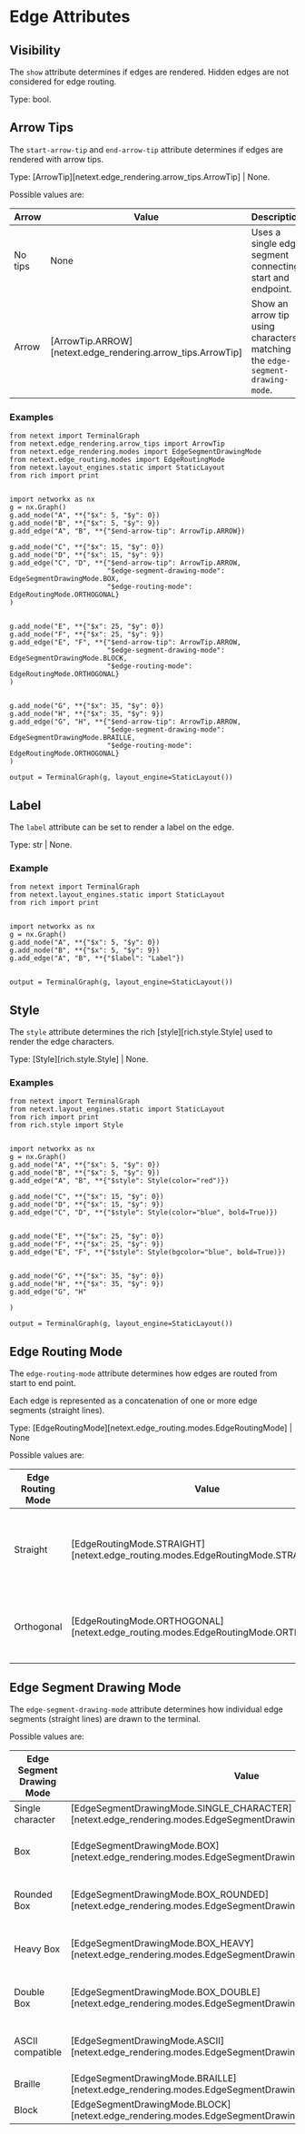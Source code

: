 # Edge Attributes

## Visibility

The `show` attribute determines if edges are rendered. Hidden edges are not considered for edge routing.

Type: bool.

## Arrow Tips

The `start-arrow-tip` and `end-arrow-tip` attribute determines if edges are rendered with arrow tips.

Type: [ArrowTip][netext.edge_rendering.arrow_tips.ArrowTip] | None.

Possible values are:

| Arrow |  Value | Description |
|------|--------|-------------|
| No tips | None | Uses a single edge segment connecting start and endpoint. |
| Arrow | [ArrowTip.ARROW][netext.edge_rendering.arrow_tips.ArrowTip] | Show an arrow tip using characters matching the `edge-segment-drawing-mode`. |

### Examples

```{.rich title='ArrowTip.ARROW' }
from netext import TerminalGraph
from netext.edge_rendering.arrow_tips import ArrowTip
from netext.edge_rendering.modes import EdgeSegmentDrawingMode
from netext.edge_routing.modes import EdgeRoutingMode
from netext.layout_engines.static import StaticLayout
from rich import print


import networkx as nx
g = nx.Graph()
g.add_node("A", **{"$x": 5, "$y": 0})
g.add_node("B", **{"$x": 5, "$y": 9})
g.add_edge("A", "B", **{"$end-arrow-tip": ArrowTip.ARROW})

g.add_node("C", **{"$x": 15, "$y": 0})
g.add_node("D", **{"$x": 15, "$y": 9})
g.add_edge("C", "D", **{"$end-arrow-tip": ArrowTip.ARROW, 
                        "$edge-segment-drawing-mode": EdgeSegmentDrawingMode.BOX, 
                        "$edge-routing-mode": EdgeRoutingMode.ORTHOGONAL}
)
                        

g.add_node("E", **{"$x": 25, "$y": 0})
g.add_node("F", **{"$x": 25, "$y": 9})
g.add_edge("E", "F", **{"$end-arrow-tip": ArrowTip.ARROW, 
                        "$edge-segment-drawing-mode": EdgeSegmentDrawingMode.BLOCK, 
                        "$edge-routing-mode": EdgeRoutingMode.ORTHOGONAL}
)


g.add_node("G", **{"$x": 35, "$y": 0})
g.add_node("H", **{"$x": 35, "$y": 9})
g.add_edge("G", "H", **{"$end-arrow-tip": ArrowTip.ARROW, 
                        "$edge-segment-drawing-mode": EdgeSegmentDrawingMode.BRAILLE, 
                        "$edge-routing-mode": EdgeRoutingMode.ORTHOGONAL}
)

output = TerminalGraph(g, layout_engine=StaticLayout())
```


## Label

The `label` attribute can be set to render a label on the edge.

Type: str | None.

### Example

```{.rich title='Label' }
from netext import TerminalGraph
from netext.layout_engines.static import StaticLayout
from rich import print


import networkx as nx
g = nx.Graph()
g.add_node("A", **{"$x": 5, "$y": 0})
g.add_node("B", **{"$x": 5, "$y": 9})
g.add_edge("A", "B", **{"$label": "Label"})


output = TerminalGraph(g, layout_engine=StaticLayout())
```

## Style

The `style` attribute determines the rich [style][rich.style.Style] used to render the edge characters.

Type: [Style][rich.style.Style] | None.


### Examples

```{.rich title='Style' }
from netext import TerminalGraph
from netext.layout_engines.static import StaticLayout
from rich import print
from rich.style import Style


import networkx as nx
g = nx.Graph()
g.add_node("A", **{"$x": 5, "$y": 0})
g.add_node("B", **{"$x": 5, "$y": 9})
g.add_edge("A", "B", **{"$style": Style(color="red")})

g.add_node("C", **{"$x": 15, "$y": 0})
g.add_node("D", **{"$x": 15, "$y": 9})
g.add_edge("C", "D", **{"$style": Style(color="blue", bold=True)})
                        

g.add_node("E", **{"$x": 25, "$y": 0})
g.add_node("F", **{"$x": 25, "$y": 9})
g.add_edge("E", "F", **{"$style": Style(bgcolor="blue", bold=True)})


g.add_node("G", **{"$x": 35, "$y": 0})
g.add_node("H", **{"$x": 35, "$y": 9})
g.add_edge("G", "H" 
                     
)

output = TerminalGraph(g, layout_engine=StaticLayout())
```


## Edge Routing Mode

The `edge-routing-mode` attribute determines how edges are routed from start to end point.

Each edge is represented as a concatenation of one or more edge segments (straight lines).

Type: [EdgeRoutingMode][netext.edge_routing.modes.EdgeRoutingMode] | None

Possible values are:

| Edge Routing Mode |  Value | Description |
|------|--------|-------------|
| Straight | [EdgeRoutingMode.STRAIGHT][netext.edge_routing.modes.EdgeRoutingMode.STRAIGHT] | Uses a single edge segment connecting start and endpoint. (*Default*) |
| Orthogonal | [EdgeRoutingMode.ORTHOGONAL][netext.edge_routing.modes.EdgeRoutingMode.ORTHOGONAL] | Uses multiple vertical or horizontal edge segments. |


## Edge Segment Drawing Mode

The `edge-segment-drawing-mode` attribute determines how individual edge segments (straight lines) are drawn to the terminal.

Possible values are:

| Edge Segment Drawing Mode |  Value | Description |
|------|--------|-------------|
| Single character | [EdgeSegmentDrawingMode.SINGLE_CHARACTER][netext.edge_rendering.modes.EdgeSegmentDrawingMode.SINGLE_CHARACTER] | Uses a single character to draw the whole edge. (*Default*) |
| Box | [EdgeSegmentDrawingMode.BOX][netext.edge_rendering.modes.EdgeSegmentDrawingMode.BOX] | Uses box drawing characters to draw lines. Corners between edge segments are merged. Works only with [EdgeRoutingMode.ORTHOGONAL][netext.edge_routing.modes.EdgeRoutingMode.ORTHOGONAL].  |
| Rounded Box | [EdgeSegmentDrawingMode.BOX_ROUNDED][netext.edge_rendering.modes.EdgeSegmentDrawingMode.BOX_ROUNDED] | Uses box drawing characters to draw lines. Corners between edge segments are merged using rounded box characters. Works only with [EdgeRoutingMode.ORTHOGONAL][netext.edge_routing.modes.EdgeRoutingMode.ORTHOGONAL]. |
| Heavy Box | [EdgeSegmentDrawingMode.BOX_HEAVY][netext.edge_rendering.modes.EdgeSegmentDrawingMode.BOX_HEAVY] | Uses thicker box drawing characters to draw lines. Corners between edge segments are merged. Works only with [EdgeRoutingMode.ORTHOGONAL][netext.edge_routing.modes.EdgeRoutingMode.ORTHOGONAL]. |
| Double Box | [EdgeSegmentDrawingMode.BOX_DOUBLE][netext.edge_rendering.modes.EdgeSegmentDrawingMode.BOX_DOUBLE] | Uses double line box drawing characters to draw lines. Corners between edge segments are merged. Works only with [EdgeRoutingMode.ORTHOGONAL][netext.edge_routing.modes.EdgeRoutingMode.ORTHOGONAL]. |
| ASCII compatible | [EdgeSegmentDrawingMode.ASCII][netext.edge_rendering.modes.EdgeSegmentDrawingMode.ASCII] | Uses ASCII characters to draw orthogonal lines. Corners between edge segments are merged with plus signs. Works only with [EdgeRoutingMode.ORTHOGONAL][netext.edge_routing.modes.EdgeRoutingMode.ORTHOGONAL]. |
| Braille | [EdgeSegmentDrawingMode.BRAILLE][netext.edge_rendering.modes.EdgeSegmentDrawingMode.BRAILLE] | Uses braille characters to draw the whole edge. |
| Block | [EdgeSegmentDrawingMode.BLOCK][netext.edge_rendering.modes.EdgeSegmentDrawingMode.BLOCK] | Uses 2x3 block characters to draw the whole edge. |
